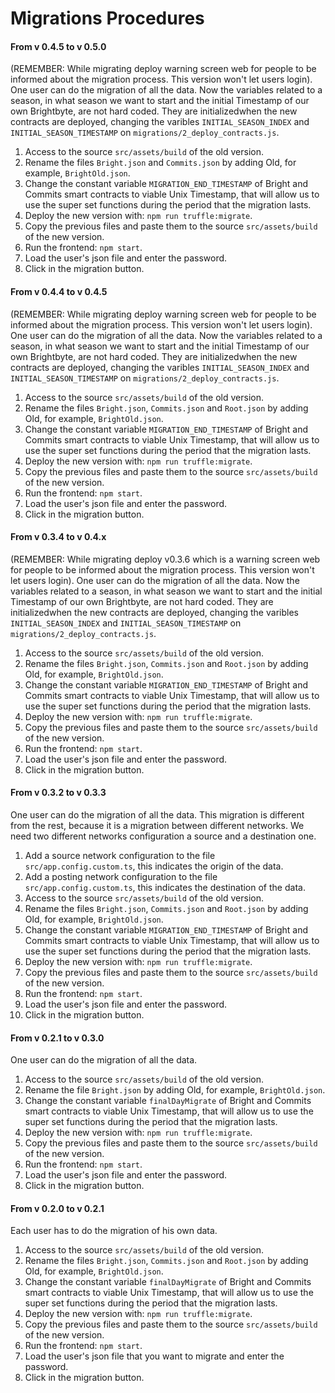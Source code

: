 # Migrations Procedures

#### From v 0.4.5 to v 0.5.0

(REMEMBER: While migrating deploy warning screen web for people to be informed about the migration process. This version won't let users login).
One user can do the migration of all the data.
Now the variables related to a season, in what season we want to start and the initial Timestamp of our own Brightbyte, are not hard coded. They are initializedwhen the new contracts are deployed, changing the varibles `INITIAL_SEASON_INDEX` and `INITIAL_SEASON_TIMESTAMP` on `migrations/2_deploy_contracts.js`.

1. Access to the source `src/assets/build` of the old version.
2. Rename the files `Bright.json` and `Commits.json` by adding Old, for example, `BrightOld.json`.
3. Change the constant variable `MIGRATION_END_TIMESTAMP` of Bright and Commits smart contracts to viable Unix Timestamp, that will allow us to use the super set functions during the period that the migration lasts.
4. Deploy the new version with: `npm run truffle:migrate`. 
5. Copy the previous files and paste them to the source `src/assets/build` of the new version.
6. Run the frontend: `npm start`.
7. Load the user's json file and enter the password.
8. Click in the migration button.

#### From v 0.4.4 to v 0.4.5

(REMEMBER: While migrating deploy warning screen web for people to be informed about the migration process. This version won't let users login).
One user can do the migration of all the data.
Now the variables related to a season, in what season we want to start and the initial Timestamp of our own Brightbyte, are not hard coded. They are initializedwhen the new contracts are deployed, changing the varibles `INITIAL_SEASON_INDEX` and `INITIAL_SEASON_TIMESTAMP` on `migrations/2_deploy_contracts.js`.

1. Access to the source `src/assets/build` of the old version.
2. Rename the files `Bright.json`, `Commits.json` and `Root.json` by adding Old, for example, `BrightOld.json`.
3. Change the constant variable `MIGRATION_END_TIMESTAMP` of Bright and Commits smart contracts to viable Unix Timestamp, that will allow us to use the super set functions during the period that the migration lasts.
4. Deploy the new version with: `npm run truffle:migrate`. 
5. Copy the previous files and paste them to the source `src/assets/build` of the new version.
6. Run the frontend: `npm start`.
7. Load the user's json file and enter the password.
8. Click in the migration button.

#### From v 0.3.4 to v 0.4.x

(REMEMBER: While migrating deploy v0.3.6 which is a warning screen web for people to be informed about the migration process. This version won't let users login).
One user can do the migration of all the data.
Now the variables related to a season, in what season we want to start and the initial Timestamp of our own Brightbyte, are not hard coded. They are initializedwhen the new contracts are deployed, changing the varibles `INITIAL_SEASON_INDEX` and `INITIAL_SEASON_TIMESTAMP` on `migrations/2_deploy_contracts.js`.

1. Access to the source `src/assets/build` of the old version.
2. Rename the files `Bright.json`, `Commits.json` and `Root.json` by adding Old, for example, `BrightOld.json`.
3. Change the constant variable `MIGRATION_END_TIMESTAMP` of Bright and Commits smart contracts to viable Unix Timestamp, that will allow us to use the super set functions during the period that the migration lasts.
4. Deploy the new version with: `npm run truffle:migrate`. 
5. Copy the previous files and paste them to the source `src/assets/build` of the new version.
6. Run the frontend: `npm start`.
7. Load the user's json file and enter the password.
8. Click in the migration button.

#### From v 0.3.2 to v 0.3.3

One user can do the migration of all the data.
This migration is different from the rest, because it is a migration between different networks. We need two different networks configuration a source and a destination one.

1. Add a source network configuration to the file `src/app.config.custom.ts`, this indicates the origin of the data.
2. Add a posting network configuration to the file `src/app.config.custom.ts`, this indicates the destination of the data.
3. Access to the source `src/assets/build` of the old version.
4. Rename the files `Bright.json`, `Commits.json` and `Root.json` by adding Old, for example, `BrightOld.json`.
5. Change the constant variable `MIGRATION_END_TIMESTAMP` of Bright and Commits smart contracts to viable Unix Timestamp, that will allow us to use the super set functions during the period that the migration lasts.
6. Deploy the new version with: `npm run truffle:migrate`. 
7. Copy the previous files and paste them to the source `src/assets/build` of the new version.
8. Run the frontend: `npm start`.
9. Load the user's json file and enter the password.
10. Click in the migration button.


#### From v 0.2.1 to v 0.3.0

One user can do the migration of all the data.

1. Access to the source `src/assets/build` of the old version.
2. Rename the file `Bright.json` by adding Old, for example, `BrightOld.json`.
3. Change the constant variable `finalDayMigrate` of Bright and Commits smart contracts to viable Unix Timestamp, that will allow us to use the super set functions during the period that the migration lasts.
4. Deploy the new version with: `npm run truffle:migrate`. 
5. Copy the previous files and paste them to the source `src/assets/build` of the new version.
6. Run the frontend: `npm start`.
7. Load the user's json file and enter the password.
8. Click in the migration button.

#### From v 0.2.0 to v 0.2.1

Each user has to do the migration of his own data.

1. Access to the source `src/assets/build` of the old version.
2. Rename the files `Bright.json`, `Commits.json` and `Root.json` by adding Old, for example, `BrightOld.json`.
3. Change the constant variable `finalDayMigrate` of Bright and Commits smart contracts to viable Unix Timestamp, that will allow us to use the super set functions during the period that the migration lasts.
5. Deploy the new version with: `npm run truffle:migrate`. 
5. Copy the previous files and paste them to the source `src/assets/build` of the new version.
6. Run the frontend: `npm start`.
7. Load the user's json file that you want to migrate and enter the password.
8. Click in the migration button.
